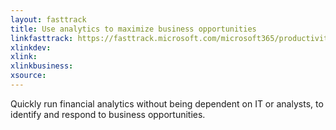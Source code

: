 ```yaml
---
layout: fasttrack
title: Use analytics to maximize business opportunities
linkfasttrack: https://fasttrack.microsoft.com/microsoft365/productivitylibrary/Use-analytics-to-maximize-business-opportunities 
xlinkdev: 
xlink: 
xlinkbusiness: 
xsource: 
---
```

Quickly run financial analytics without being dependent on IT or analysts, to identify and respond to business opportunities.